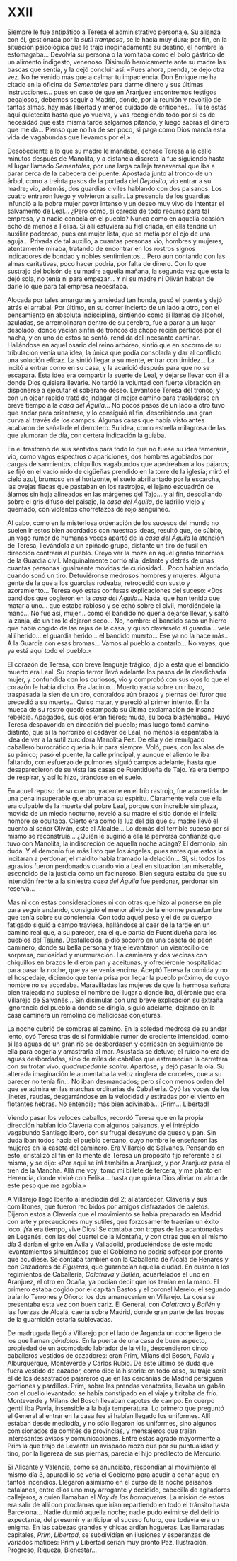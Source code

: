 # XXII

Siempre le fue antipático a Teresa el administrativo personaje. Su alianza con
él, gestionada por la *sutil tramposa*, se le hacía muy dura; por fin, en la
situación psicológica que le trajo inopinadamente su destino, el hombre la
estomagaba... Devolvía su persona o la vomitaba como el bolo gástrico de un
alimento indigesto, venenoso. Disimuló heroicamente ante su madre las bascas
que sentía, y la dejó concluir así: «Pues ahora, prenda, te dejo otra vez.  No
he venido más que a calmar tu impaciencia. Don Enrique me ha citado en la
oficina de *Sementales* para darme dinero y sus últimas instrucciones... pues
en caso de que en Aranjuez encontremos testigos pegajosos, debemos seguir
a Madrid, donde, por la reunión y revoltijo de tantas almas, hay más libertad
y menos cuidado de criticones... Tú te estás aquí quietecita hasta que yo
vuelva, y vas recogiendo todo por si es de necesidad que esta misma tarde
salgamos pitando, y luego sabrás el dinero que me da... Pienso que no ha de ser
poco, si paga como Dios manda esta vida de vagabundas que llevamos por él.»

Desobediente a lo que su madre le mandaba, echose Teresa a la calle minutos
después de Manolita, y a distancia discreta la fue siguiendo hasta el lugar
llamado *Sementales*, por una larga calleja transversal que iba a parar cerca
de la cabecera del puente. Apostada junto al tronco de un árbol, como a treinta
pasos de la portada del *Depósito*, vio entrar a su madre; vio, además, dos
guardias civiles hablando con dos paisanos. Los cuatro entraron luego
y volvieron a salir. La presencia de los guardias infundió a la pobre mujer
pavor intenso y un deseo muy vivo de intentar el salvamento de Leal... ¿Pero
cómo, si carecía de todo recurso para tal empresa, y a nadie conocía en el
pueblo? Nunca como en aquella ocasión echó de menos a Felisa. Si allí estuviera
su fiel criada, en ella tendría un auxiliar poderoso, pues era mujer lista, que
se metía por el ojo de una aguja... Privada de tal auxilio, a cuantas personas
vio, hombres y mujeres, atentamente miraba, tratando de encontrar en los
rostros signos indicadores de bondad y nobles sentimientos... Pero aun contando
con las almas caritativas, poco hacer podría, por falta de dinero.  Con lo que
sustrajo del bolsón de su madre aquella mañana, la segunda vez que esta la dejó
sola, no tenía ni para empezar... Y ni su madre ni Oliván habían de darle lo
que para tal empresa necesitaba.

Alocada por tales amarguras y ansiedad tan honda, pasó el puente y dejó atrás
el arrabal. Por último, en su correr incierto de un lado a otro, con el
pensamiento en absoluta indisciplina, sintiendo como si llamas de alcohol,
azuladas, se arremolinaran dentro de su cerebro, fue a parar a un lugar
desolado, donde yacían sinfín de troncos de chopo recién partidos por el hacha,
y en uno de estos se sentó, rendida del incesante caminar. Hallándose en aquel
osario del reino arbóreo, sintió que en socorro de su tribulación venía una
idea, la única que podía consolarla y dar al conflicto una solución eficaz. La
sintió llegar a su mente, entrar con timidez... La incitó a entrar como en su
casa, y la acarició después para que no se escapara. Esta idea era compartir la
suerte de Leal, y dejarse llevar con él a donde Dios quisiera llevarle. No
tardó la voluntad con fuerte vibración en disponerse a ejecutar el soberano
deseo. Levantose Teresa del tronco, y con un ojear rápido trató de indagar el
mejor camino para trasladarse en breve tiempo a la *casa del Águila*... No
pocos pasos de un lado a otro tuvo que andar para orientarse, y lo consiguió al
fin, describiendo una gran curva al través de los campos.  Algunas casas que
había visto antes acabaron de señalarle el derrotero. Su idea, como estrella
milagrosa de las que alumbran de día, con certera indicación la guiaba.

En el trastorno de sus sentidos para todo lo que no fuese su idea temeraria,
vio, como vagos espectros o apariciones, dos hombres agobiados por cargas de
sarmientos, chiquillos vagabundos que apedreaban a los pájaros; se fijó en el
vacío nido de cigüeñas prendido en la torre de la iglesia; miró el cielo azul,
brumoso en el horizonte, el suelo abrillantado por la escarcha, las ovejas
flacas que pastaban en los rastrojos, el lejano escuadrón de álamos sin hoja
alineados en las márgenes del Tajo... y al fin, descollando sobre el gris
difuso del paisaje, la *casa del Águila*, de ladrillo viejo y quemado, con
violentos chorretazos de rojo sanguíneo.

Al cabo, como en la misteriosa ordenación de los sucesos del mundo no suelen ir
estos bien acordados con nuestras ideas, resultó que, de súbito, un vago rumor
de humanas voces apartó de la *casa del Águila* la atención de Teresa,
llevándola a un apiñado grupo, distante un tiro de fusil en dirección contraria
al pueblo. Creyó ver la moza en aquel gentío tricornios de la Guardia civil.
Maquinalmente corrió allá, delante y detrás de unas cuantas personas igualmente
movidas de curiosidad... Poco habían andado, cuando sonó un tiro. Detuviéronse
medrosos hombres y mujeres. Alguna gente de la que a los guardias rodeaba,
retrocedió con susto y azoramiento... Teresa oyó estas confusas explicaciones
del suceso: «Dos bandidos que cogieron en la *casa del Águila*... Nada, que han
tenido que matar a uno... que estaba rabioso y se echó sobre el civil,
mordiéndole la mano... No fue así, mujer... como el bandido no quería dejarse
llevar, y saltó la zanja, de un tiro le dejaron seco...  No, hombre: el bandido
sacó un hierro que había cogido de las rejas de la casa, y quiso clavárselo al
guardia... vele allí herido... el guardia herido... el bandido muerto... Ese ya
no la hace más... A la Guardia con esas bromas...  Vamos al pueblo
a contarlo... No vayas, que ya está aquí todo el pueblo.»

El corazón de Teresa, con breve lenguaje trágico, dijo a esta que el bandido
muerto era Leal. Su propio terror llevó adelante los pasos de la desdichada
mujer, y confundida con los curiosos, vio y comprobó con sus ojos lo que el
corazón le había dicho. Era Jacinto... Muerto yacía sobre un ribazo, traspasada
la sien de un tiro, contraídos aún brazos y piernas del furor que precedió a su
muerte... Quiso matar, y pereció al primer intento. En la mueca de su rostro
quedó estampada su última exclamación de insana rebeldía.  Apagados, sus ojos
eran fieros; muda, su boca blasfemaba... Huyó Teresa despavorida en dirección
del pueblo; mas luego tomó camino distinto, que si la horrorizó el cadáver de
Leal, no menos la espantaba la idea de ver a la sutil zurcidora Manolita Pez.
De ella y del remilgado caballero burocrático quería huir para siempre. Voló,
pues, con las alas de su pánico; pasó el puente, la calle principal, y aunque
el aliento le iba faltando, con esfuerzo de pulmones siguió campos adelante,
hasta que desaparecieron de su vista las casas de Fuentidueña de Tajo. Ya era
tiempo de respirar, y así lo hizo, tirándose en el suelo.

En aquel reposo de su cuerpo, yacente en el frío rastrojo, fue acometida de una
pena insuperable que abrumaba su espíritu. Claramente veía que ella era
culpable de la muerte del pobre Leal, porque con increíble simpleza, movida de
un miedo nocturno, reveló a su madre el sitio donde el infeliz hombre se
ocultaba. Cierto era como la luz del día que su madre llevó el cuento al señor
Oliván, este al Alcalde... Lo demás del terrible suceso por sí mismo se
reconstruía... ¿Quién le sugirió a ella la perversa confianza que tuvo con
Manolita, la indiscreción de aquella noche aciaga? El demonio, sin duda. Y el
demonio fue más listo que los ángeles, pues antes que estos la incitaran
a perdonar, el maldito había tramado la delación... Sí, sí: todos los agravios
fueron perdonados cuando vio a Leal en situación tan miserable, escondido de la
justicia como un facineroso. Bien segura estaba de que su intención frente a la
siniestra *casa del Águila* fue perdonar, perdonar sin reserva...

Mas ni con estas consideraciones ni con otras que hizo al ponerse en pie para
seguir andando, consiguió el menor alivio de la enorme pesadumbre que tenía
sobre su conciencia. Con todo aquel peso y el de su cuerpo fatigado siguió
a campo traviesa, hallándose al caer de la tarde en un camino real que, a su
parecer, era el que partía de Fuentidueña para los pueblos del Tajuña.
Desfallecida, pidió socorro en una caseta de peón caminero, donde su bella
persona y traje levantaron un vientecillo de sorpresa, curiosidad
y murmuración. La caminera y dos vecinas con chiquillos en brazos le dieron pan
y aceitunas, y ofreciéronle hospitalidad para pasar la noche, que ya se venía
encima. Aceptó Teresa la comida y no el hospedaje, diciendo que tenía prisa por
llegar la pueblo próximo, de cuyo nombre no se acordaba. Maravilladas las
mujeres de que la hermosa señora bien trajeada no supiese el nombre del lugar
a donde iba, dijéronle que era Villarejo de Salvanés... Sin disimular con una
breve explicación su extraña ignorancia del pueblo a donde se dirigía, siguió
adelante, dejando en la casa caminera un remolino de maliciosas conjeturas.

La noche cubrió de sombras el camino. En la soledad medrosa de su andar lento,
oyó Teresa tras de sí formidable rumor de creciente intensidad, como si las
aguas de un gran río se desbordasen y corriesen en seguimiento de ella para
cogerla y arrastrarla al mar. Asustada se detuvo; el ruido no era de aguas
desbordadas, sino de miles de caballos que estremecían la carretera con su
trotar vivo, *quadrupedante sonitu*. Apartose, y dejó pasar la ola. Su alterada
imaginación le aumentaba la veloz ringlera de corceles, que a su parecer no
tenía fin... No iban desmandados; pero sí con menos orden del que se admira en
las marchas ordinarias de Caballería. Oyó las voces de los jinetes, raudas,
desgarrándose en la velocidad y estiradas por el viento en flotantes hebras. No
entendía; más bien adivinaba... ¡Prim... Libertad!

Viendo pasar los veloces caballos, recordó Teresa que en la propia dirección
habían ido Clavería con algunos paisanos, y el intrépido vagabundo Santiago
Ibero, con su frugal desayuno de queso y pan. Sin duda iban todos hacia el
pueblo cercano, cuyo nombre le enseñaron las mujeres en la caseta del caminero.
Era Villarejo de Salvanés. Pensando en esto, cristalizó al fin en la mente de
Teresa un propósito fijo referente a sí misma, y se dijo: «Por aquí se irá
también a Aranjuez, y por Aranjuez pasa el tren de la Mancha. Allá me voy; tomo
mi billete de tercera, y me planto en Herencia, donde viviré con Felisa...
hasta que quiera Dios aliviar mi alma de este peso que me agobia.»

A Villarejo llegó Iberito al mediodía del 2; al atardecer, Clavería y sus
comilitones, que fueron recibidos por amigos disfrazados de paletos. Dijeron
estos a Clavería que el movimiento se había preparado en Madrid con arte
y precauciones muy sutiles, que forzosamente traerían un éxito loco. ¡Ya era
tiempo, vive Dios! Se contaba con tropas de las acantonadas en Leganés, con las
del cuartel de la Montaña, y con otras que en el mismo día 3 darían el grito en
Ávila y Valladolid, produciéndose de este modo levantamientos simultáneos que
el Gobierno no podría sofocar por pronto que acudiese. Se contaba también con
la Caballería de Alcalá de Henares y con Cazadores de *Figueras*, que
guarnecían aquella ciudad. En cuanto a los regimientos de Caballería,
*Calatrava* y *Bailén*, acuartelados el uno en Aranjuez, el otro en Ocaña, ya
podían decir que los tenían en la mano. El primero estaba cogido por el capitán
Bastos y el coronel Merelo; el segundo traíanlo Terrones y Oñoro: los dos
amanecerían en Villarejo. La cosa se presentaba esta vez con buen cariz. El
General, con *Calatrava* y *Bailén* y las fuerzas de Alcalá, caería sobre
Madrid, donde gran parte de las tropas de la guarnición estaría sublevadas.

De madrugada llegó a Villarejo por el lado de Arganda un coche ligero de los
que llaman *góndolas*. En la puerta de una casa de buen aspecto, propiedad de
un acomodado labrador de la villa, descendieron cinco caballeros vestidos de
cazadores: eran Prim, Milans del Bosch, Pavía y Alburquerque, Monteverde
y Carlos Rubio. De este último se duda que fuera vestido de cazador, como dice
la historia: en todo caso, su traje sería el de los desastrados pajareros que
en las cercanías de Madrid persiguen gorriones y pardillos. Prim, sobre las
prendas venatorias, llevaba un gabán con el cuello levantado: se había
constipado en el viaje y tiritaba de frío. Monteverde y Milans del Bosch
llevaban capotes de campo. En cuerpo gentil iba Pavía, insensible a la baja
temperatura. Lo primero que preguntó el General al entrar en la casa fue si
habían llegado los uniformes. Allí estaban desde mediodía, y no sólo llegaron
los uniformes, sino algunos comisionados de comités de provincias, y mensajeros
que traían interesantes avisos y comunicaciones. Entre estas agradó mayormente
a Prim la que trajo de Levante un avispado mozo que por su puntualidad y tino,
por la ligereza de sus piernas, parecía el hijo predilecto de Mercurio.

Si Alicante y Valencia, como se anunciaba, respondían al movimiento el mismo
día 3, apuradillo se vería el Gobierno para acudir a echar agua en tantos
incendios. Llegaron asimismo en el curso de la noche paisanos catalanes, entre
ellos uno muy arrogante y decidido, cabecilla de agitadores callejeros, a quien
llamaban el *Noy de las barraquetas*. La misión de estos era salir de allí con
proclamas que irían repartiendo en todo el tránsito hasta Barcelona... Nadie
durmió aquella noche; nadie pudo eximirse del delirio expectante, del presumir
y anticipar el suceso futuro, que todavía era un enigma. En las cabezas grandes
y chicas ardían hogueras. Las llamaradas capitales, *Prim*, *Libertad*, se
subdividían en ilusiones y esperanzas de variados matices: Prim y Libertad
serían muy pronto Paz, Ilustración, Progreso, Riqueza, Bienestar...
